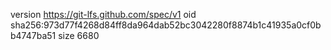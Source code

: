 version https://git-lfs.github.com/spec/v1
oid sha256:973d77f4268d84ff8da964dab52bc3042280f8874b1c41935a0cf0bb4747ba51
size 6680
